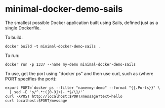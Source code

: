 # minimal-docker-demo-sails

The smallest possible Docker application built using Sails, defined just as a
single Dockerfile.

To build:
```
docker build -t minimal-docker-demo-sails .
```

To run:
```
docker run -p 1337 --name my-demo minimal-docker-demo-sails
```

To use, get the port using "docker ps" and then use curl, such as (where PORT
specifies the port):
```
export PORT=`docker ps --filter "name=my-demo" --format "{{.Ports}}" \
  | sed -E 's/^.*:([0-9]+)-.*$/\1/'`
curl -XPOST http://localhost:$PORT/message?text=hello
curl localhost:$PORT/message
```

